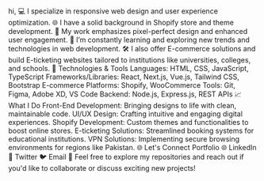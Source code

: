 hi,
💻 I specialize in responsive web design and user experience optimization.
🌐 I have a solid background in Shopify store and theme development.
🎨 My work emphasizes pixel-perfect design and enhanced user engagement.
🌱 I’m constantly learning and exploring new trends and technologies in web development.
🛠️ I also offer E-commerce solutions and build E-ticketing websites tailored to institutions like universities, colleges, and schools.
🔧 Technologies & Tools
Languages: HTML, CSS, JavaScript, TypeScript
Frameworks/Libraries: React, Next.js, Vue.js, Tailwind CSS, Bootstrap
E-commerce Platforms: Shopify, WooCommerce
Tools: Git, Figma, Adobe XD, VS Code
Backend: Node.js, Express.js, REST APIs
📈 What I Do
Front-End Development: Bringing designs to life with clean, maintainable code.
UI/UX Design: Crafting intuitive and engaging digital experiences.
Shopify Development: Custom themes and functionalities to boost online stores.
E-ticketing Solutions: Streamlined booking systems for educational institutions.
VPN Solutions: Implementing secure browsing environments for regions like Pakistan.
🌐 Let's Connect
Portfolio 🌐
LinkedIn 💼
Twitter 🐦
Email 📧
Feel free to explore my repositories and reach out if you'd like to collaborate or discuss exciting new projects!

